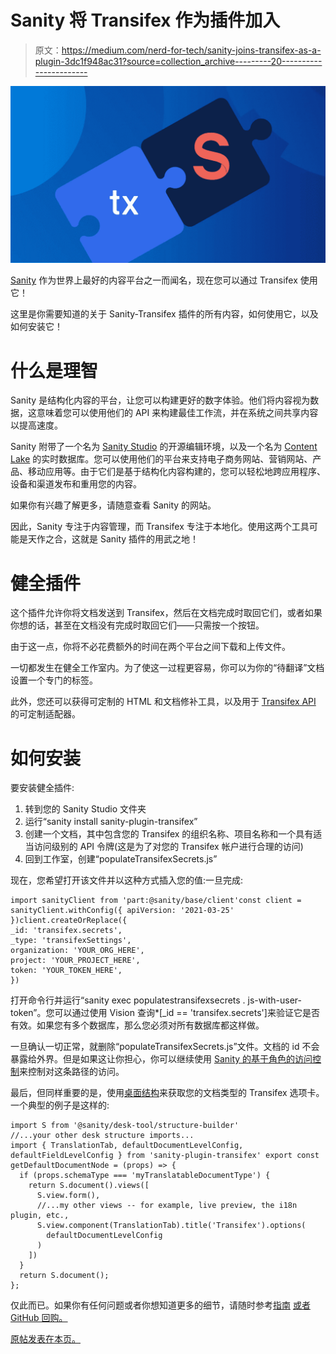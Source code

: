 # Sanity 将 Transifex 作为插件加入

> 原文：<https://medium.com/nerd-for-tech/sanity-joins-transifex-as-a-plugin-3dc1f948ac31?source=collection_archive---------20----------------------->

![](img/d54d02da81f3432d367fd258f28c1ebc.png)

[Sanity](https://www.sanity.io/) 作为世界上最好的内容平台之一而闻名，现在您可以通过 Transifex 使用它！

这里是你需要知道的关于 Sanity-Transifex 插件的所有内容，如何使用它，以及如何安装它！

# 什么是理智

Sanity 是结构化内容的平台，让您可以构建更好的数字体验。他们将内容视为数据，这意味着您可以使用他们的 API 来构建最佳工作流，并在系统之间共享内容以提高速度。

Sanity 附带了一个名为 [Sanity Studio](https://www.sanity.io/studio) 的开源编辑环境，以及一个名为 [Content Lake](https://www.sanity.io/docs/datastore) 的实时数据库。您可以使用他们的平台来支持电子商务网站、营销网站、产品、移动应用等。由于它们是基于结构化内容构建的，您可以轻松地跨应用程序、设备和渠道发布和重用您的内容。

如果你有兴趣了解更多，请随意查看 Sanity 的网站。

因此，Sanity 专注于内容管理，而 Transifex 专注于本地化。使用这两个工具可能是天作之合，这就是 Sanity 插件的用武之地！

# 健全插件

这个插件允许你将文档发送到 Transifex，然后在文档完成时取回它们，或者如果你想的话，甚至在文档没有完成时取回它们——只需按一个按钮。

由于这一点，你将不必花费额外的时间在两个平台之间下载和上传文件。

一切都发生在健全工作室内。为了使这一过程更容易，你可以为你的“待翻译”文档设置一个专门的标签。

此外，您还可以获得可定制的 HTML 和文档修补工具，以及用于 [Transifex API](https://docs.transifex.com/api-3-0/introduction-to-api-3-0) 的可定制适配器。

# 如何安装

要安装健全插件:

1.  转到您的 Sanity Studio 文件夹
2.  运行“sanity install sanity-plugin-transifex”
3.  创建一个文档，其中包含您的 Transifex 的组织名称、项目名称和一个具有适当访问级别的 API 令牌(这是为了对您的 Transifex 帐户进行合理的访问)
4.  回到工作室，创建“populateTransifexSecrets.js”

现在，您希望打开该文件并以这种方式插入您的值:一旦完成:

```
import sanityClient from 'part:@sanity/base/client'const client = sanityClient.withConfig({ apiVersion: '2021-03-25' })client.createOrReplace({
_id: 'transifex.secrets',
_type: 'transifexSettings',
organization: 'YOUR_ORG_HERE',
project: 'YOUR_PROJECT_HERE',
token: 'YOUR_TOKEN_HERE',
})
```

打开命令行并运行“sanity exec populatestransifexsecrets . js-with-user-token”。您可以通过使用 Vision 查询*[_id == 'transifex.secrets']来验证它是否有效。如果您有多个数据库，那么您必须对所有数据库都这样做。

一旦确认一切正常，就删除“populateTransifexSecrets.js”文件。文档的 id 不会暴露给外界。但是如果这让你担心，你可以继续使用 [Sanity 的基于角色的访问控制](https://www.sanity.io/docs/access-control)来控制对这条路径的访问。

最后，但同样重要的是，使用[桌面结构](https://www.sanity.io/docs/structure-builder-introduction)来获取您的文档类型的 Transifex 选项卡。一个典型的例子是这样的:

```
import S from '@sanity/desk-tool/structure-builder'
//...your other desk structure imports...
import { TranslationTab, defaultDocumentLevelConfig, defaultFieldLevelConfig } from 'sanity-plugin-transifex' export const getDefaultDocumentNode = (props) => {
  if (props.schemaType === 'myTranslatableDocumentType') {
    return S.document().views([
      S.view.form(),
      //...my other views -- for example, live preview, the i18n plugin, etc.,
      S.view.component(TranslationTab).title('Transifex').options(
        defaultDocumentLevelConfig  
      )
    ])
  }
  return S.document();
};
```

仅此而已。如果你有任何问题或者你想知道更多的细节，请随时参考[指南](https://www.sanity.io/plugins/sanity-plugin-transifex) [或者 GitHub 回购。](https://github.com/sanity-io/sanity-plugin-transifex)

[原帖发表在本页。](https://www.transifex.com/blog/2021/sanity-joins-transifex-as-an-optional-plugin/)